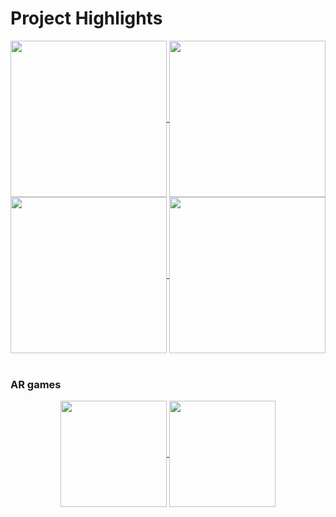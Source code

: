 # Project Highlights

<div align="center">
  <a href="https://recordstore.elvisthemusic.com/">
    <img align="center" width="250" src="https://dx35vtwkllhj9.cloudfront.net/rca-records/elvis-3d-vinyl-player/images/regions/us/elvis_share.png" />
  </a>
  <a href="https://app.powster.com/netflix/enola-holmes/us/">
    <img align="center" width="250" src="https://dx35vtwkllhj9.cloudfront.net/netflix/enola-holmes/images/share/share_site.png" />
  </a>
  <a href="https://www.habitat-explorer.com">
    <img align="center" width="250" src="https://joys-assets.s3.eu-west-2.amazonaws.com/project-screenshots/habitat-explorer.jpg" />
  </a>
  <a href="https://musicamovie.com">
    <img align="center" width="250" src="https://joys-assets.s3.eu-west-2.amazonaws.com/project-screenshots/musica-beat-pad.jpg" />
  </a>
</div>

<br>

### AR games

<div align="center">
  <a href="#">
    <img align="center" width="170" src="https://joys-assets.s3.eu-west-2.amazonaws.com/project-screenshots/awe-snake.jpg" />
  </a>
  <a href="https://clios.com/awards/winner/partnerships-collaborations/minecraft/choose-your-mode-522448">
    <img align="center" width="170" src="https://joys-assets.s3.eu-west-2.amazonaws.com/project-screenshots/minecraft-crocs-creator.jpg" />
  </a>
</div>

